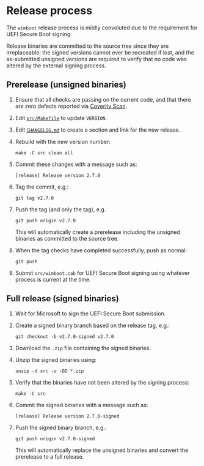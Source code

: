 Release process
===============

The `wimboot` release process is mildly convoluted due to the
requirement for UEFI Secure Boot signing.

Release binaries are committed to the source tree since they are
irreplaceable: the signed versions cannot ever be recreated if lost,
and the as-submitted unsigned versions are required to verify that no
code was altered by the external signing process.

Prerelease (unsigned binaries)
------------------------------

1. Ensure that all checks are passing on the current code, and that
   there are zero defects reported via [Coverity
   Scan](https://scan.coverity.com/projects/ipxe-wimboot).

2. Edit [`src/Makefile`](src/Makefile) to update `VERSION`.

3. Edit [`CHANGELOG.md`](CHANGELOG.md) to create a section and link
   for the new release.

4. Rebuild with the new version number:
   ```
   make -C src clean all
   ```

5. Commit these changes with a message such as:
   ```
   [release] Release version 2.7.0
   ```

6. Tag the commit, e.g.:
   ```
   git tag v2.7.0
   ```

7. Push the tag (and only the tag), e.g.
   ```
   git push origin v2.7.0
   ```
   This will automatically create a prerelease including the unsigned
   binaries as committed to the source tree.

8. When the tag checks have completed successfully, push as normal:
   ```
   git push
   ```

9. Submit `src/wimboot.cab` for UEFI Secure Boot signing using
   whatever process is current at the time.

Full release (signed binaries)
------------------------------

1. Wait for Microsoft to sign the UEFI Secure Boot submission.

2. Create a signed binary branch based on the release tag, e.g.:
   ```
   git checkout -b v2.7.0-signed v2.7.0
   ```

3. Download the `.zip` file containing the signed binaries.

4. Unzip the signed binaries using:
   ```
   unzip -d src -o -DD *.zip
   ```

5. Verify that the binaries have not been altered by the signing
   process:
   ```
   make -C src
   ```

6. Commit the signed binaries with a message such as:
   ```
   [release] Release version 2.7.0-signed
   ```

7. Push the signed binary branch, e.g.:
   ```
   git push origin v2.7.0-signed
   ```
   This will automatically replace the unsigned binaries and convert
   the prerelease to a full release.
